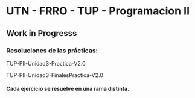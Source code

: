# UTN - FRRO - TUP - Programacion II

## Work in Progresss

### Resoluciones de las prácticas: 

TUP-PII-Unidad3-Practica-V2.0 

TUP-PII-Unidad3-FinalesPractica-V2.0


#### Cada ejercicio se resuelve en una rama distinta.
